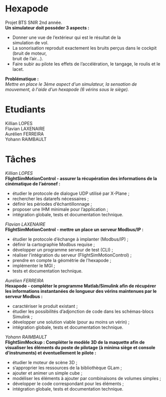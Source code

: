 # Hexapode
Projet BTS SNIR 2nd année.  
__Un simulateur doit posséder 3 aspects :__
* Donner  une  vue  de  l’extérieur  qui  est  le  résultat  de  la  
simulation  de  vol.  
* La  sonorisation  reproduit  exactement  les  bruits  perçus  dans  le  cockpit  (bruit  de  moteur,  
bruit de l’air...).  
* Faire subir au pilote les effets de l’accélération, le tangage, le roulis et le lacet.  

__Problématique :__  
*Mettre en place le 3ème aspect d'un simulateur, la sensation de mouvement, à l'aide d'un hexapode (6 vérins sous le siège).*

# Etudiants
Killian LOPES\
Flavian LAXENAIRE \
Aurélien FERREIRA \
Yohann RAIMBAULT 

# Tâches
*Killian LOPES*  
__FlightSimMotionControl - assurer la récupération des informations
de la cinématique de l’aéronef :__  
* étudier le protocole de dialogue UDP utilisé par X-Plane ;  
* rechercher les datarefs nécessaires ;  
* définir les périodes d’échantillonnage ;  
* proposer une IHM minimale pour l’application ;  
* intégration globale, tests et documentation technique.  

*Flavian LAXENAIRE*  
__FlightSimMotionControl - mettre un place un serveur Modbus/IP :__  
* étudier le protocole d’échange à implanter (Modbus/IP) ;  
* définir la cartographie Modbus requise ;  
* développer un programme serveur de test (CLI) ;  
* réaliser l’intégration du serveur (FlightSimMotionControl) ;  
* prendre en compte la géométrie de l’hexapode ;  
* implémenter le MGI ;  
* tests et documentation technique.  

*Aurélien FERREIRA*  
__Hexapode - compléter le programme Matlab/Simulink afin de
récupérer les informations instantanées de longueur des vérins
maintenues par le serveur Modbus :__  
* caractériser le produit existant ;  
* étudier les possibilités d’adjonction de code dans les
schémas-blocs Simulink ;  
* développer une solution viable (pour au moins un vérin) ;  
* intégration globale, tests et documentation technique.  

*Yohann RAIMBAULT*  
__FlightSimMockup : Compléter le modèle 3D de la maquette afin de
visualiser les éléments du poste de pilotage (à minima siège et
console d’instruments) et éventuellement le pilote :__  
* étudier le moteur de scène 3D ;  
* s‘approprier les ressources de la bibliothèque GLam ;  
* ajouter et animer un simple cube ;  
* modéliser les éléments à ajouter par combinaisons de
volumes simples ;  
* développer le code correspondant pour les éléments ;  
* intégration globale, tests et documentation technique.  
